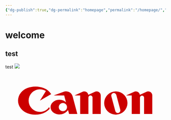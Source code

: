 ```yaml
---
{"dg-publish":true,"dg-permalink":"homepage","permalink":"/homepage/","tags":"gardenEntry","dgHomeLink":false,"dgShowBacklinks":true,"dgShowLocalGraph":true,"dgShowInlineTitle":false,"dgShowFileTree":true,"dgEnableSearch":true}
---
```



# welcome
## test
test
![](O%20RLY%20Cover/zykade.png)

<svg xmlns="http://www.w3.org/2000/svg" viewBox="0 0 340.16 113.39"><defs><style>.cls-1{fill:none;}.cls-2{fill:#c00;}</style></defs><title>Asset 3</title><g id="Layer_2" data-name="Layer 2"><g id="レイヤー_1" data-name="レイヤー 1"><rect class="cls-1" width="340.16" height="113.39"/><path class="cls-2" d="M93.08,70.42a24,24,0,1,1-7-34.07L73.41,56.69,97.25,42.93A32.78,32.78,0,0,0,81,29.92a49.6,49.6,0,0,0-34.14,0A32.91,32.91,0,0,0,33,39.81a26.54,26.54,0,0,0,0,33.76,32.85,32.85,0,0,0,13.94,9.9,49.88,49.88,0,0,0,28.19,1.77,37.06,37.06,0,0,0,19-11.09Z"/><path class="cls-2" d="M193.7,37.07a8.55,8.55,0,0,0-3.68.82l-13.88,6.47a8.73,8.73,0,0,0-8.61-7.29,8.58,8.58,0,0,0-3.68.82l-16.95,7.9h11.91V85h17.45V50.15a4.36,4.36,0,1,1,8.72,0V85h17.44V45.79A8.71,8.71,0,0,0,193.7,37.07Z"/><path class="cls-2" d="M303.09,37.07a8.6,8.6,0,0,0-3.69.82l-13.87,6.47a8.73,8.73,0,0,0-8.61-7.29,8.58,8.58,0,0,0-3.68.82l-17,7.9H268.2V85h17.45V50.15a4.37,4.37,0,0,1,8.73,0V85h17.44V45.79A8.71,8.71,0,0,0,303.09,37.07Z"/><path class="cls-2" d="M234.4,37.07a24.71,24.71,0,1,0,24.72,24.71A24.71,24.71,0,0,0,234.4,37.07Zm5.65,45.77A5.45,5.45,0,0,1,233.37,79L224.91,47.4a5.45,5.45,0,1,1,10.53-2.83l8.46,31.6A5.44,5.44,0,0,1,240.05,82.84Z"/><path class="cls-2" d="M130.83,70.5a8.72,8.72,0,1,1-8.72-8.72A8.72,8.72,0,0,1,130.83,70.5ZM135.3,85h17.44l-10-37.47a14.19,14.19,0,0,0-18.54-9.65l-21.62,7.87h22.24L128.59,60a21,21,0,0,0-13.75-5.1A22.36,22.36,0,0,0,104,57.63a16.41,16.41,0,0,0-6.1,5.8,13.5,13.5,0,0,0,0,14.14,16.43,16.43,0,0,0,6.1,5.81,22.55,22.55,0,0,0,29.05-6.57Z"/><rect class="cls-1" x="28.35" y="28.35" width="283.47" height="56.69"/><line class="cls-1" x1="28.35" y1="56.69" x2="311.81" y2="56.69"/><line class="cls-1" x1="170.08" y1="28.35" x2="170.08" y2="85.04"/></g></g></svg>